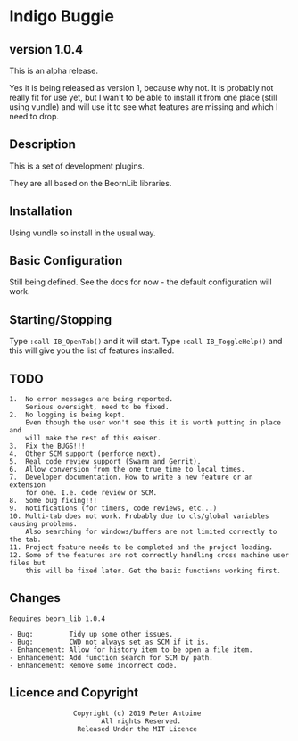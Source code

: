 # Indigo Buggie #
## version 1.0.4 ###

This is an alpha release.

Yes it is being released as version 1, because why not. It is probably not really
fit for use yet, but I wan't to be able to install it from one place (still using
vundle) and will use it to see what features are missing and which I need to drop.

## Description ##

This is a set of development plugins.

They are all based on the BeornLib libraries.

## Installation ##

Using vundle so install in the usual way.

## Basic Configuration ##

Still being defined. See the docs for now - the default configuration will work.

## Starting/Stopping ##

Type `:call IB_OpenTab()` and it will start.
Type `:call IB_ToggleHelp()` and this will give you the list of features installed.

## TODO ##

    1.  No error messages are being reported.
        Serious oversight, need to be fixed.
    2.  No logging is being kept.
        Even though the user won't see this it is worth putting in place and
        will make the rest of this eaiser.
    3.  Fix the BUGS!!!
    4.  Other SCM support (perforce next).
    5.  Real code review support (Swarm and Gerrit).
    6.  Allow conversion from the one true time to local times.
    7.  Developer documentation. How to write a new feature or an extension
        for one. I.e. code review or SCM.
    8.  Some bug fixing!!!
    9.  Notifications (for timers, code reviews, etc...)
    10. Multi-tab does not work. Probably due to cls/global variables causing problems.
        Also searching for windows/buffers are not limited correctly to the tab.
    11. Project feature needs to be completed and the project loading.
    12. Some of the features are not correctly handling cross machine user files but
        this will be fixed later. Get the basic functions working first.

## Changes ##

    Requires beorn_lib 1.0.4

    - Bug:         Tidy up some other issues.
    - Bug:         CWD not always set as SCM if it is.
    - Enhancement: Allow for history item to be open a file item.
    - Enhancement: Add function search for SCM by path.
    - Enhancement: Remove some incorrect code.

## Licence and Copyright ##
                    Copyright (c) 2019 Peter Antoine
                           All rights Reserved.
                     Released Under the MIT Licence

